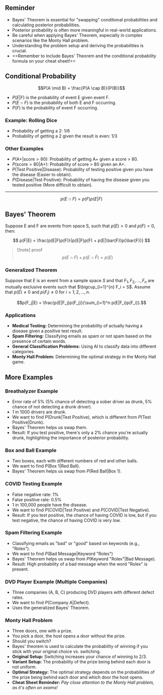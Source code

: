 ## Reminder

* Bayes' Theorem is essential for "swapping" conditional probabilities and calculating posterior probabilities.
* Posterior probability is often more meaningful in real-world applications.
* Be careful when applying Bayes' Theorem, especially in complex scenarios like the Monty Hall problem.
* Understanding the problem setup and deriving the probabilities is crucial.
* ==Remember to include Bayes' Theorem and the conditional probability formula on your cheat sheet!==

## Conditional Probability

$$P(A \mid B) = \frac{P(A \cap B)}{P(B)}$$  
* $P(E|F)$ is the probability of event E given event F.
* $P(E \cap F)$ is the probability of both E and F occurring.
* $P(F)$ is the probability of event F occurring.

### Example: Rolling Dice

* Probability of getting a 2: 1/6  
* Probability of getting a 2 given the result is even: 1/3

### Other Examples

* $P(\text{A+} | \text{score} > 80)$: Probability of getting A+ given a score > 80.  
* $P(\text{score} > 80 | \text{A+})$: Probability of score > 80 given an A+.
* $P(\text{Test Positive} | \text{Disease})$: Probability of testing positive given you have the disease (Easier to obtain).
* $P(\text{Disease} | \text{Test Positive})$: Probability of having the disease given you tested positive (More difficult to obtain).

---

$$p(E \cap F) = p(F)p(E|F)$$

## Bayes' Theorem

Suppose E and F are events from space S, such that $p(E) > 0$ and $p(F) <0$, then:

$$
p(F|E) = \frac{p(E|F)p(F)}{p(E|F)p(F) + p(E|\bar{F})p(\bar{F})}
$$

> [!note] proof  
> $$p(E \cap F) + p(E \cap \bar{F}) = p(E)$$

### Generalized Theorem

Suppose that $E$ is an event from a sample space $S$ and that $F_{1}, F_{2}, \dots,F_{n}$ are mutually exclusive events such that $\bigcup_{i=1}^{n} F_i = S$. Assume that $p(E) \neq 0$ and $p(F_{i}) \neq 0$ for $i = 1,2,\dots,n$.

$$p(F_j|E) = \frac{p(E|F_j)p(F_j)}{\sum_{i=1}^n p(E|F_i)p(F_i)}.$$

### Applications

* **Medical Testing:** Determining the probability of actually having a disease given a positive test result.
* **Spam Filtering:** Classifying emails as spam or not spam based on the presence of certain words.
* **General Classification Problems:** Using AI to classify data into different categories.
* **Monty Hall Problem:** Determining the optimal strategy in the Monty Hall game.

## More Examples

### Breathalyzer Example

* Error rate of 5% (5% chance of detecting a sober driver as drunk, 5% chance of not detecting a drunk driver).
* 1 in 1000 drivers are drunk.
* We want to find $P(\text{Drunk} | \text{Test Positive})$, which is different from $P(\text{Test Positive} | \text{Drunk})$.
* Bayes' Theorem helps us swap them.
* Result: If you test positive, there's only a 2% chance you're actually drunk, highlighting the importance of posterior probability.

### Box and Ball Example

* Two boxes, each with different numbers of red and other balls.
* We want to find $P(\text{Box 1} | \text{Red Ball})$.
* Bayes' Theorem helps us swap from $P(\text{Red Ball} | \text{Box 1})$.

### COVID Testing Example

* False negative rate: 1%
* False positive rate: 0.5%
* 1 in 100,000 people have the disease.
* We want to find $P(\text{COVID} | \text{Test Positive})$ and $P(\text{COVID} | \text{Test Negative})$.
* Result: If you test positive, the chance of having COVID is low, but if you test negative, the chance of having COVID is very low.

### Spam Filtering Example

* Classifying emails as "bad" or "good" based on keywords (e.g., "Rolex").
* We want to find $P(\text{Bad Message} | \text{Keyword "Rolex"})$
* Bayes' Theorem helps us swap from $P(\text{Keyword "Rolex"} | \text{Bad Message})$.
* Result: High probability of a bad message when the word "Rolex" is present.

### DVD Player Example (Multiple Companies)

* Three companies (A, B, C) producing DVD players with different defect rates.
* We want to find $P(\text{Company A} | \text{Defect})$.
* Uses the generalized Bayes' Theorem.

### Monty Hall Problem

* Three doors, one with a prize.
* You pick a door, the host opens a door without the prize.
* Should you switch?
* Bayes' theorem is used to calculate the probability of winning if you stick with your original choice vs. switching.
* **Original Setup:** Switching increases your chance of winning to 2/3.
* **Variant Setup:** The probability of the prize being behind each door is not uniform.
* **Optimal Strategy:** The optimal strategy depends on the probabilities of the prize being behind each door and which door the host opens.
* **Cheat Sheet Reminder:** *Pay close attention to the Monty Hall problem, as it's often on exams!*
